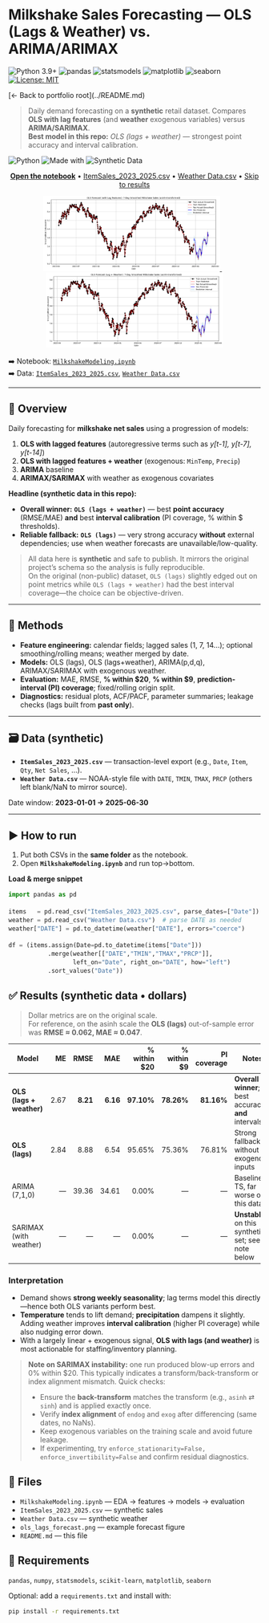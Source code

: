 # Milkshake Sales Forecasting — OLS (Lags & Weather) vs. ARIMA/ARIMAX
<p align="left">
  <img alt="Python 3.9+" src="https://img.shields.io/badge/python-3.9%2B-blue?logo=python">
  <img alt="pandas" src="https://img.shields.io/badge/pandas-used-150458?logo=pandas&logoColor=white">
  <img alt="statsmodels" src="https://img.shields.io/badge/statsmodels-used-4B8BBE">
  <img alt="matplotlib" src="https://img.shields.io/badge/matplotlib-used-11557C">
  <img alt="seaborn" src="https://img.shields.io/badge/seaborn-used-4C72B0">
  <a href="../License"><img alt="License: MIT" src="https://img.shields.io/badge/License-MIT-green.svg"></a>
</p>
[← Back to portfolio root](../README.md)


> Daily demand forecasting on a **synthetic** retail dataset. Compares **OLS with lag features** (and **weather** exogenous variables) versus **ARIMA/SARIMAX**.  
> **Best model in this repo:** *OLS (lags + weather)* — strongest point accuracy and interval calibration.

<!-- Badges (optional). Remove any you don't want. -->
![Python](https://img.shields.io/badge/Python-3.9%2B-blue)
![Made with](https://img.shields.io/badge/Stack-pandas%20%7C%20statsmodels%20%7C%20matplotlib-informational)
![Synthetic Data](https://img.shields.io/badge/Data-Synthetic-success)

<p align="center">
  <a href="MilkshakeModeling.ipynb"><b>Open the notebook</b></a> •
  <a href="ItemSales_2023_2025.csv">ItemSales_2023_2025.csv</a> •
  <a href="Weather Data.csv">Weather Data.csv</a> •
  <a href="#-results-synthetic-data--dollars">Skip to results</a>
</p>

<p align="center">
  <a href="MilkshakeModeling.ipynb">
    <img src="ols_lags_forecast.png" alt="OLS (lags) preview" height="150">
  </a>
  &nbsp;&nbsp;
  <a href="MilkshakeModeling.ipynb">
    <img src="ols_lags_weather_forecast.png" alt="OLS (lags + weather) preview" height="150">
  </a>
</p>



➡️ Notebook: [`MilkshakeModeling.ipynb`](./MilkshakeModeling.ipynb)  
➡️ Data: [`ItemSales_2023_2025.csv`](./ItemSales_2023_2025.csv), [`Weather Data.csv`](./Weather%20Data.csv)

---

## 🧭 Overview
Daily forecasting for **milkshake net sales** using a progression of models:

1. **OLS with lagged features** (autoregressive terms such as *y[t-1], y[t-7], y[t-14]*)
2. **OLS with lagged features + weather** (exogenous: `MinTemp`, `Precip`)
3. **ARIMA** baseline
4. **ARIMAX/SARIMAX** with weather as exogenous covariates

**Headline (synthetic data in this repo):**  
- **Overall winner:** **`OLS (lags + weather)`** — best **point accuracy** (RMSE/MAE) **and** best **interval calibration** (PI coverage, % within \$ thresholds).  
- **Reliable fallback:** **`OLS (lags)`** — very strong accuracy **without** external dependencies; use when weather forecasts are unavailable/low-quality.

> All data here is **synthetic** and safe to publish. It mirrors the original project’s schema so the analysis is fully reproducible.  
> On the original (non-public) dataset, `OLS (lags)` slightly edged out on point metrics while `OLS (lags + weather)` had the best interval coverage—the choice can be objective-driven.

---

## 🧰 Methods
- **Feature engineering:** calendar fields; lagged sales (1, 7, 14…); optional smoothing/rolling means; weather merged by date.
- **Models:** OLS (lags), OLS (lags+weather), ARIMA(p,d,q), ARIMAX/SARIMAX with exogenous weather.
- **Evaluation:** MAE, RMSE, **% within \$20**, **% within \$9**, **prediction-interval (PI) coverage**; fixed/rolling origin split.
- **Diagnostics:** residual plots, ACF/PACF, parameter summaries; leakage checks (lags built from **past only**).

---

## 🗃️ Data (synthetic)
- **`ItemSales_2023_2025.csv`** — transaction-level export (e.g., `Date`, `Item`, `Qty`, `Net Sales`, …).  
- **`Weather Data.csv`** — NOAA-style file with `DATE`, `TMIN`, `TMAX`, `PRCP` (others left blank/NaN to mirror source).

Date window: **2023-01-01 → 2025-06-30**

---

## ▶️ How to run
1. Put both CSVs in the **same folder** as the notebook.  
2. Open **`MilkshakeModeling.ipynb`** and run top→bottom.

**Load & merge snippet**
```python
import pandas as pd

items   = pd.read_csv("ItemSales_2023_2025.csv", parse_dates=["Date"])
weather = pd.read_csv("Weather Data.csv")  # parse DATE as needed
weather["DATE"] = pd.to_datetime(weather["DATE"], errors="coerce")

df = (items.assign(Date=pd.to_datetime(items["Date"]))
           .merge(weather[["DATE","TMIN","TMAX","PRCP"]],
                  left_on="Date", right_on="DATE", how="left")
           .sort_values("Date"))
```


## ✅ Results (synthetic data • dollars)

> Dollar metrics are on the original scale.  
> For reference, on the asinh scale the **OLS (lags)** out-of-sample error was **RMSE ≈ 0.062, MAE ≈ 0.047**.

| Model                     |   ME |   RMSE |   MAE | % within $20 | % within $9 | PI coverage | Notes |
|---------------------------|-----:|-------:|------:|-------------:|------------:|------------:|------|
| **OLS (lags + weather)**  | 2.67 | **8.21** | **6.16** | **97.10%** | **78.26%** | **81.16%** | **Overall winner**; best accuracy **and** intervals |
| **OLS (lags)**            | 2.84 | 8.88 | 6.54 | 95.65% | 75.36% | 76.81% | Strong fallback without exogenous inputs |
| ARIMA (7,1,0)             |  —   | 39.36 | 34.61 | 0.00% | — | — | Baseline TS, far worse on this data |
| SARIMAX (with weather)    |  —   | — | — | 0.00% | — | — | **Unstable** on this synthetic set; see note below |



### Interpretation
- Demand shows **strong weekly seasonality**; lag terms model this directly—hence both OLS variants perform best.  
- **Temperature** tends to lift demand; **precipitation** dampens it slightly. Adding weather improves **interval calibration** (higher PI coverage) while also nudging error down.
- With a largely linear + exogenous signal, **OLS with lags (and weather)** is most actionable for staffing/inventory planning.

> **Note on SARIMAX instability:** one run produced blow-up errors and 0% within \$20. This typically indicates a transform/back-transform or index alignment mismatch. Quick checks:
> - Ensure the **back-transform** matches the transform (e.g., `asinh` ⇄ `sinh`) and is applied exactly once.  
> - Verify **index alignment** of `endog` and `exog` after differencing (same dates, no NaNs).  
> - Keep exogenous variables on the training scale and avoid future leakage.  
> - If experimenting, try `enforce_stationarity=False, enforce_invertibility=False` and confirm residual diagnostics.


## 📁 Files
- `MilkshakeModeling.ipynb` — EDA → features → models → evaluation  
- `ItemSales_2023_2025.csv` — synthetic sales  
- `Weather Data.csv` — synthetic weather  
- `ols_lags_forecast.png` — example forecast figure  
- `README.md` — this file

## 🔧 Requirements
`pandas`, `numpy`, `statsmodels`, `scikit-learn`, `matplotlib`, `seaborn`

Optional: add a `requirements.txt` and install with:
```bash
pip install -r requirements.txt
